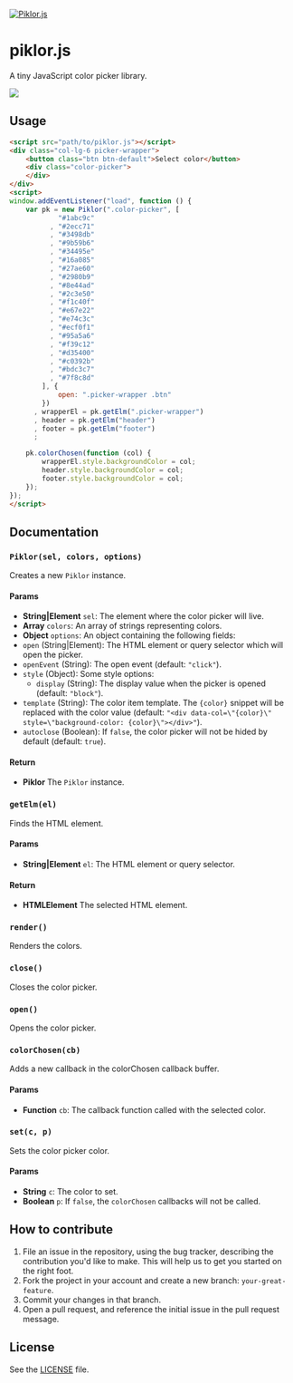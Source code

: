 [![Piklor.js](http://i.imgur.com/kAqRcrp.png)](http://jillix.github.io/piklor.js)

# piklor.js
A tiny JavaScript color picker library.

[![](http://i.imgur.com/ncu4FOh.jpg)](http://jillix.github.io/piklor.js)

## Usage

```html
<script src="path/to/piklor.js"></script>
<div class="col-lg-6 picker-wrapper">
    <button class="btn btn-default">Select color</button>
    <div class="color-picker">
    </div>
</div>
<script>
window.addEventListener("load", function () {
    var pk = new Piklor(".color-picker", [
            "#1abc9c"
          , "#2ecc71"
          , "#3498db"
          , "#9b59b6"
          , "#34495e"
          , "#16a085"
          , "#27ae60"
          , "#2980b9"
          , "#8e44ad"
          , "#2c3e50"
          , "#f1c40f"
          , "#e67e22"
          , "#e74c3c"
          , "#ecf0f1"
          , "#95a5a6"
          , "#f39c12"
          , "#d35400"
          , "#c0392b"
          , "#bdc3c7"
          , "#7f8c8d"
        ], {
            open: ".picker-wrapper .btn"
        })
      , wrapperEl = pk.getElm(".picker-wrapper")
      , header = pk.getElm("header")
      , footer = pk.getElm("footer")
      ;

    pk.colorChosen(function (col) {
        wrapperEl.style.backgroundColor = col;
        header.style.backgroundColor = col;
        footer.style.backgroundColor = col;
    });
});
</script>
```

## Documentation
### `Piklor(sel, colors, options)`
Creates a new `Piklor` instance.

#### Params
- **String|Element** `sel`: The element where the color picker will live.
- **Array** `colors`: An array of strings representing colors.
- **Object** `options`: An object containing the following fields:
 - `open` (String|Element): The HTML element or query selector which will open the picker.
 - `openEvent` (String): The open event (default: `"click"`).
 - `style` (Object): Some style options:
   - `display` (String): The display value when the picker is opened (default: `"block"`).
 - `template` (String): The color item template. The `{color}` snippet will be replaced
   with the color value (default: `"<div data-col=\"{color}\" style=\"background-color: {color}\"></div>"`).
 - `autoclose` (Boolean): If `false`, the color picker will not be hided by default (default: `true`).

#### Return
- **Piklor** The `Piklor` instance.

### `getElm(el)`
Finds the HTML element.

#### Params
- **String|Element** `el`: The HTML element or query selector.

#### Return
- **HTMLElement** The selected HTML element.

### `render()`
Renders the colors.

### `close()`
Closes the color picker.

### `open()`
Opens the color picker.

### `colorChosen(cb)`
Adds a new callback in the colorChosen callback buffer.

#### Params
- **Function** `cb`: The callback function called with the selected color.

### `set(c, p)`
Sets the color picker color.

#### Params
- **String** `c`: The color to set.
- **Boolean** `p`: If `false`, the `colorChosen` callbacks will not be called.

## How to contribute
1. File an issue in the repository, using the bug tracker, describing the
   contribution you'd like to make. This will help us to get you started on the
   right foot.
2. Fork the project in your account and create a new branch:
   `your-great-feature`.
3. Commit your changes in that branch.
4. Open a pull request, and reference the initial issue in the pull request
   message.

## License
See the [LICENSE](./LICENSE) file.
